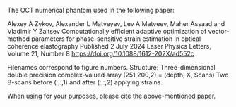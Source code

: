 The OCT numerical phantom used in the following paper:

Alexey A Zykov, Alexander L Matveyev, Lev A Matveev, Maher Assaad and Vladimir Y Zaitsev
Computationally efficient adaptive optimization of vector-method parameters for phase-sensitive strain estimation in optical coherence elastography
Published 2 July 2024 
Laser Physics Letters, Volume 21, Number 8
https://doi.org/10.1088/1612-202X/ad552c

Filenames correspond to figure numbers.
Structure: Three-dimensional double precision complex-valued array (251,200,2) = (depth, X, Scans) 
Two B-scans before (:,:,1) and after (:,:,2) applying strains.

When using for your purposes, please cite the above-mentioned paper.
